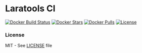 # Laratools CI

[![Docker Build Status](https://img.shields.io/docker/build/laratools/ci.svg?style=flat-square)](https://hub.docker.com/r/laratools/ci/) [![Docker Stars](https://img.shields.io/docker/stars/laratools/ci.svg?style=flat-square)](https://hub.docker.com/r/laratools/ci/) [![Docker Pulls](https://img.shields.io/docker/pulls/laratools/ci.svg?style=flat-square)](https://hub.docker.com/r/laratools/ci/) [![License](https://img.shields.io/github/license/laratools/ci.svg?style=flat-square)](https://github.com/laratools/ci/blob/master/LICENSE.md)

### License

MIT - See [LICENSE][license] file

[license]: LICENSE.md
